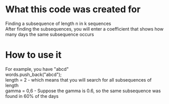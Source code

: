 # What this code was created for

Finding a subsequence of length n in k sequences
</br>After finding the subsequences, you will enter a coefficient that shows how many days the same subsequence occurs

# How to use it
 For example, you have "abcd"
</br> words.push_back("abcd");
</br> length = 2  -  which means that you will search for all subsequences of length 
</br> gamma = 0,6 - Suppose the gamma is 0.6, so the same subsequence was found in 60% of the days
